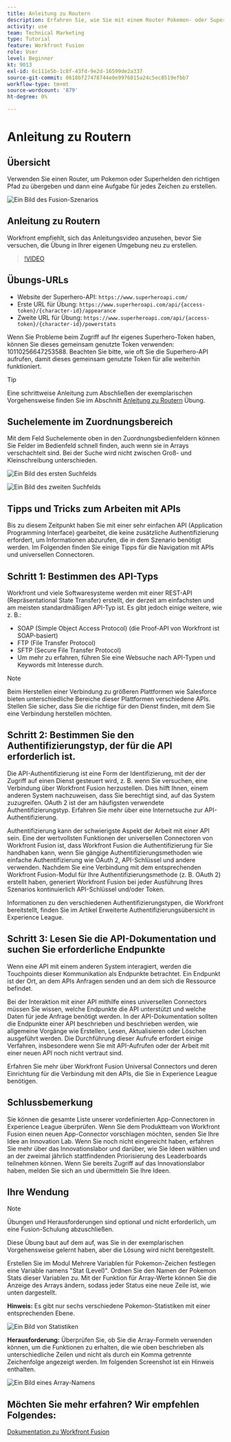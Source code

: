 ```yaml
---
title: Anleitung zu Routern
description: Erfahren Sie, wie Sie mit einem Router Pokemon- oder Superhelden-Bundles den richtigen Pfad unter [!DNL Adobe Workfront Fusion].
activity: use
team: Technical Marketing
type: Tutorial
feature: Workfront Fusion
role: User
level: Beginner
kt: 9013
exl-id: 6c111e5b-1c8f-43fd-9e2d-16599de2a337
source-git-commit: 0618bf27478744e0e9976015a24c5ec8519efbb7
workflow-type: tm+mt
source-wordcount: '879'
ht-degree: 0%

---
```


# Anleitung zu Routern

## Übersicht

Verwenden Sie einen Router, um Pokemon oder Superhelden den richtigen Pfad zu übergeben und dann eine Aufgabe für jedes Zeichen zu erstellen.

![Ein Bild des Fusion-Szenarios](assets/universal-connectors-and-routing-2.png)

## Anleitung zu Routern

Workfront empfiehlt, sich das Anleitungsvideo anzusehen, bevor Sie versuchen, die Übung in Ihrer eigenen Umgebung neu zu erstellen.

>[!VIDEO](https://video.tv.adobe.com/v/335272/?quality=12)

## Übungs-URLs

* Website der Superhero-API: `https://www.superheroapi.com/`
* Erste URL für Übung: `https://www.superheroapi.com/api/{access-token}/{character-id}/appearance`
* Zweite URL für Übung: `https://www.superheroapi.com/api/{access-token}/{character-id}/powerstats`

Wenn Sie Probleme beim Zugriff auf Ihr eigenes Superhero-Token haben, können Sie dieses gemeinsam genutzte Token verwenden: 10110256647253588. Beachten Sie bitte, wie oft Sie die Superhero-API aufrufen, damit dieses gemeinsam genutzte Token für alle weiterhin funktioniert.

>[!TIP]
>
>Eine schrittweise Anleitung zum Abschließen der exemplarischen Vorgehensweise finden Sie im Abschnitt [Anleitung zu Routern](https://experienceleague.adobe.com/docs/workfront-learn/tutorials-workfront/fusion/exercises/routers.html?lang=en) Übung.


## Suchelemente im Zuordnungsbereich

Mit dem Feld Suchelemente oben in den Zuordnungsbedienfeldern können Sie Felder im Bedienfeld schnell finden, auch wenn sie in Arrays verschachtelt sind. Bei der Suche wird nicht zwischen Groß- und Kleinschreibung unterschieden.

![Ein Bild des ersten Suchfelds](assets/universal-connectors-and-routing-3.png)

![Ein Bild des zweiten Suchfelds](assets/universal-connectors-and-routing-4.png)

## Tipps und Tricks zum Arbeiten mit APIs

Bis zu diesem Zeitpunkt haben Sie mit einer sehr einfachen API (Application Programming Interface) gearbeitet, die keine zusätzliche Authentifizierung erfordert, um Informationen abzurufen, die in dem Szenario benötigt werden. Im Folgenden finden Sie einige Tipps für die Navigation mit APIs und universellen Connectoren.

## Schritt 1: Bestimmen des API-Typs

Workfront und viele Softwaresysteme werden mit einer REST-API (Repräsentational State Transfer) erstellt, der derzeit am einfachsten und am meisten standardmäßigen API-Typ ist. Es gibt jedoch einige weitere, wie z. B.:

* SOAP (Simple Object Access Protocol) (die Proof-API von Workfront ist SOAP-basiert)
* FTP (File Transfer Protocol)
* SFTP (Secure File Transfer Protocol)
* Um mehr zu erfahren, führen Sie eine Websuche nach API-Typen und Keywords mit Interesse durch.

>[!NOTE]
>
>Beim Herstellen einer Verbindung zu größeren Plattformen wie Salesforce bieten unterschiedliche Bereiche dieser Plattformen verschiedene APIs. Stellen Sie sicher, dass Sie die richtige für den Dienst finden, mit dem Sie eine Verbindung herstellen möchten.

## Schritt 2: Bestimmen Sie den Authentifizierungstyp, der für die API erforderlich ist.

Die API-Authentifizierung ist eine Form der Identifizierung, mit der der Zugriff auf einen Dienst gesteuert wird, z. B. wenn Sie versuchen, eine Verbindung über Workfront Fusion herzustellen. Dies hilft Ihnen, einem anderen System nachzuweisen, dass Sie berechtigt sind, auf das System zuzugreifen. OAuth 2 ist der am häufigsten verwendete Authentifizierungstyp. Erfahren Sie mehr über eine Internetsuche zur API-Authentifizierung.

Authentifizierung kann der schwierigste Aspekt der Arbeit mit einer API sein. Eine der wertvollsten Funktionen der universellen Connectoren von Workfront Fusion ist, dass Workfront Fusion die Authentifizierung für Sie handhaben kann, wenn Sie gängige Authentifizierungsmethoden wie einfache Authentifizierung wie OAuth 2, API-Schlüssel und andere verwenden. Nachdem Sie eine Verbindung mit dem entsprechenden Workfront Fusion-Modul für Ihre Authentifizierungsmethode (z. B. OAuth 2) erstellt haben, generiert Workfront Fusion bei jeder Ausführung Ihres Szenarios kontinuierlich API-Schlüssel und/oder Token.

Informationen zu den verschiedenen Authentifizierungstypen, die Workfront bereitstellt, finden Sie im Artikel Erweiterte Authentifizierungsübersicht in Experience League.

## Schritt 3: Lesen Sie die API-Dokumentation und suchen Sie erforderliche Endpunkte

Wenn eine API mit einem anderen System interagiert, werden die Touchpoints dieser Kommunikation als Endpunkte betrachtet. Ein Endpunkt ist der Ort, an dem APIs Anfragen senden und an dem sich die Ressource befindet.

Bei der Interaktion mit einer API mithilfe eines universellen Connectors müssen Sie wissen, welche Endpunkte die API unterstützt und welche Daten für jede Anfrage benötigt werden. In der API-Dokumentation sollten die Endpunkte einer API beschrieben und beschrieben werden, wie allgemeine Vorgänge wie Erstellen, Lesen, Aktualisieren oder Löschen ausgeführt werden. Die Durchführung dieser Aufrufe erfordert einige Verfahren, insbesondere wenn Sie mit API-Aufrufen oder der Arbeit mit einer neuen API noch nicht vertraut sind.

Erfahren Sie mehr über Workfront Fusion Universal Connectors und deren Einrichtung für die Verbindung mit den APIs, die Sie in Experience League benötigen.

## Schlussbemerkung

Sie können die gesamte Liste unserer vordefinierten App-Connectoren in Experience League überprüfen. Wenn Sie dem Produktteam von Workfront Fusion einen neuen App-Connector vorschlagen möchten, senden Sie Ihre Idee an Innovation Lab. Wenn Sie noch nicht eingereicht haben, erfahren Sie mehr über das Innovationslabor und darüber, wie Sie Ideen wählen und an der zweimal jährlich stattfindenden Priorisierung des Leaderboards teilnehmen können. Wenn Sie bereits Zugriff auf das Innovationslabor haben, melden Sie sich an und übermitteln Sie Ihre Ideen.

## Ihre Wendung

>[!NOTE]
>
>Übungen und Herausforderungen sind optional und nicht erforderlich, um eine Fusion-Schulung abzuschließen.

Diese Übung baut auf dem auf, was Sie in der exemplarischen Vorgehensweise gelernt haben, aber die Lösung wird nicht bereitgestellt.

Erstellen Sie im Modul Mehrere Variablen für Pokemon-Zeichen festlegen eine Variable namens &quot;Stat (Level)&quot;. Ordnen Sie den Namen der Pokemon Stats dieser Variablen zu. Mit der Funktion für Array-Werte können Sie die Anzeige des Arrays ändern, sodass jeder Status eine neue Zeile ist, wie unten dargestellt.

**Hinweis:** Es gibt nur sechs verschiedene Pokemon-Statistiken mit einer entsprechenden Ebene.

![Ein Bild von Statistiken](assets/universal-connectors-and-routing-5.png)

**Herausforderung:** Überprüfen Sie, ob Sie die Array-Formeln verwenden können, um die Funktionen zu erhalten, die wie oben beschrieben als unterschiedliche Zeilen und nicht als durch ein Komma getrennte Zeichenfolge angezeigt werden. Im folgenden Screenshot ist ein Hinweis enthalten.

![Ein Bild eines Array-Namens](assets/universal-connectors-and-routing-6.png)

## Möchten Sie mehr erfahren? Wir empfehlen Folgendes:

[Dokumentation zu Workfront Fusion](https://experienceleague.adobe.com/docs/workfront/using/adobe-workfront-fusion/workfront-fusion-2.html?lang=en)
